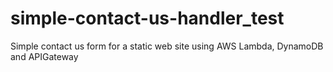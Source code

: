 # simple-contact-us-handler_test
Simple contact us form for a static web site using AWS Lambda, DynamoDB and APIGateway
